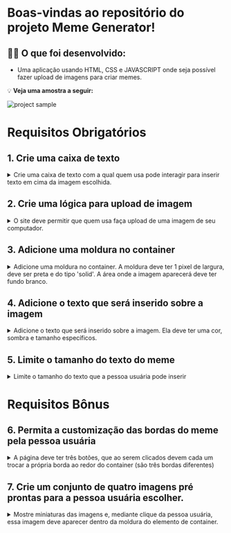 # Boas-vindas ao repositório do projeto Meme Generator!

## 👨‍💻 O que foi desenvolvido:

  - Uma aplicação usando HTML, CSS e JAVASCRIPT onde seja possível fazer upload de imagens para criar memes.

:bulb: **Veja uma amostra a seguir:**

  ![project sample](./sample.gif)

# Requisitos Obrigatórios

## 1. Crie uma caixa de texto

<details>

  <summary>Crie uma caixa de texto com a qual quem usa pode interagir para inserir texto em cima da imagem escolhida.</summary><br/>

  * A caixa onde o texto é inserido deve ter um `id` denominado `text-input`;
  * Você deve criar um elemento para servir de _"container"_ para a **imagem** e para o **texto** do meme. Este elemento deve ter um `id` denominado `meme-image-container`;
  * Dentro do elemento de container, você deve criar um outro elemento para mostrar o texto digitado. O elemento de texto deve estar totalmente contido dentro do container e ter o `id` denominado `meme-text`;
  * Se não houver imagem inserida, ele deve ser inserido e estar visível dentro do container vazio onde a imagem aparecerá.

  **O que será testado:**

  * O input de texto existe e conseguimos inputar texto nele;
  * O texto digitado no input é visível na tela;
  * Existe um elemento de container para onde o texto será mostrado.

</details>

## 2. Crie uma lógica para upload de imagem

<details>

  <summary>O site deve permitir que quem usa faça upload de uma imagem de seu computador.</summary><br/>

  * Dentro do elemento de container, você deve criar um outro elemento para mostrar a imagem selecionada. Este elemento deve possuir um `id` denominado `meme-image`;
  * O elemento onde é feito o upload da imagem deve ser identificado com o `id` denominado `meme-insert`. Este elemento não precisa estar dentro do elemento de container;
  * A imagem deve estar totalmente contida dentro do elemento identificado como `meme-image-container` ~~("totalmente contida" quer dizer que não deve sobrar espaço entre o container e a imagem, e a imagem não deve ultrapassar o tamanho do container)~~;
  * O texto inserido no elemento `text-input` deve ser inserido sobre a imagem escolhida `meme-image`.

  **O que será testado:**

  * É possível carregar uma imagem através do elemento correto;
  * A imagem carregada é exibida dentro do elemento correto;
  * O texto é inserido corretamente sobre a imagem.

</details>

## 3. Adicione uma moldura no container

<details>

  <summary>Adicione uma moldura no container. A moldura deve ter 1 pixel de largura, deve ser preta e do tipo 'solid'. A área onde a imagem aparecerá deve ter fundo branco.</summary><br/>

  * O elemento que serve de container para a imagem deve ter a cor de fundo branca;
  * O elemento que serve de container para a imagem deve ter uma borda preta, sólida, com 1 pixel de largura;
  * A imagem deve estar totalmente contida dentro do elemento identificado como `meme-image-container` ("totalmente contida" quer dizer que não deve sobrar espaço entre o container e a imagem, e a imagem não deve ultrapassar o tamanho do container).

  **O que será testado:**

  * O elemento que serve de container para a imagem tem a cor de fundo branca;
  * O elemento que serve de container para a imagem tem uma borda preta, sólida, com 1 pixel de largura;
  * A imagem deve estar totalmente contida dentro do elemento identificado como `meme-image-container`.

</details>

## 4. Adicione o texto que será inserido sobre a imagem

<details>

  <summary>Adicione o texto que será inserido sobre a imagem. Ela deve ter uma cor, sombra e tamanho específicos.</summary><br/>

  * O texto do elemento `meme-text` deve ter:
    * Uma sombra preta, de 5 pixels na horizontal, 5 pixels na vertical e um raio de desfoque de 5 pixels;
    * Uma fonte com o tamanho de 30 pixels;
    * Deve estar na cor branca.

  **O que será testado:**

  * O texto do elemento `meme-text` dtem uma sombra preta, de 5 pixels na horizontal, 5 pixels na vertical e um raio de desfoque de 5 pixels;
  * O texto do elemento `meme-text` tem a fonte com o tamanho de 30 pixels;
  * O texto do elemento `meme-text` deve estar na cor branca.

</details>

## 5. Limite o tamanho do texto do meme

<details>

  <summary>Limite o tamanho do texto que a pessoa usuária pode inserir</summary><br/>

  * A quantidade máxima de caracteres digitáveis no elemento `text-input` deve ser 60.

  **O que será testado:**

  * A quantidade máxima de caracteres digitáveis no elemento `text-input` não ultrapassa 60.

</details>

# Requisitos Bônus

## 6. Permita a customização das bordas do meme pela pessoa usuária

<details>

  <summary>A página deve ter três botões, que ao serem clicados devem cada um trocar a própria borda ao redor do container (são três bordas diferentes)</summary><br/>

  * As bordas devem ser acrescentadas ao container, identificado como `meme-image-container`;
  * Os três botões devem ser elementos do tipo `button`;
  * Cada elemento `button` deve ser estilizado de forma a ter a cor de fundo da mesma cor que a moldura que irá colocar no container;
  * Cada `button` deve ter o respectivo `id` e estilizar o container conforme especificado:
    * Um botão identificado com o `id` chamado `fire` deve estilizar o container da imagem com uma borda de 3 pixels, _dashed_ e vermelha (`rgb(255, 0, 0)`).
    * Um botão com `id` chamado `water` deve estilizar o container da imagem com uma borda azul (`rgb(0, 0, 255)`), com 5 pixels do tipo _double_ .
    * Um botão com `id` chamado `earth` deve estilizar o container da imagem com uma borda do tipo _groove_, verde (`rgb(0, 128, 0)`) e com 6 pixels.
  * Após uma das três bordas ser selecionada, a borda padrão especificada no requisito 3 não deve mais aparecer.

  **O que será testado:**

  * O botão com identificado com id `fire` funciona corretamente;
  * O botão com identificado com id `water` funciona corretamente;
  * O botão com identificado com id `earth` funciona corretamente.

</details>

## 7. Crie um conjunto de quatro imagens pré prontas para a pessoa usuária escolher.

<details>

  <summary>Mostre miniaturas das imagens e, mediante clique da pessoa usuária, essa imagem deve aparecer dentro da moldura do elemento de container.</summary><br/>

  * O elemento que mostra as miniaturas dos memes (imagens) deve ser identificado um `id` denominado `meme-1` para o primeiro meme, `meme-2` para o segundo, `meme-3` para o terceiro e `meme-4` para o quarto.
  * As imagens que identificam os memes devem ficar dentro da aplicação, num diretório chamado `imgs` com os respectivos nomes `meme1.png`, `meme2.png`, `meme3.png` e `meme4.png`. Atenção também para o formato das imagens! ⚠️
  * As imagens devem aparecer dentro do container de forma análoga às imagens enviadas por _upload_ para a página.

  **O que será testado:**

  * As imagens prontas apresentam o comportamente esperado.

</details>
